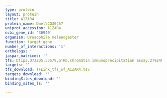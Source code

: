 ```yaml
---
type: protein
layout: protein
title: A1ZAR4
protein_name: Dmel\CG30457
uniprot_accession: A1ZAR4
ncbi_gene_id: '36940'
organism: Drosophila melanogaster
function: target gene
number_of_interactions: '1'
orthologs: ''
jaspar_matrices: ''
tfs: Dlip3,Q7JZD5,53579,GTRD,chromatin immunoprecipitation assay,27924024%5Buid%5D,No
targets: ''
tfs_download: TFLink_tfs_of_A1ZAR4.tsv
targets_download: ''
bindingSites_download: ''
binding_sites_ls: ''

---
```


